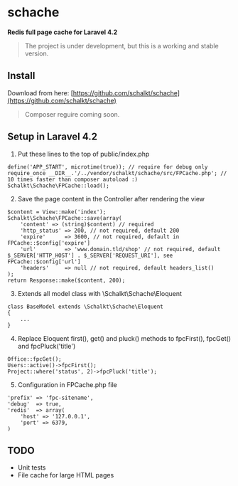 # schache

**Redis full page cache for Laravel 4.2**

> The project is under development, but this is a working and stable version.


Install
---

Download from here:  [https://github.com/schalkt/schache](https://github.com/schalkt/schache)
> Composer reguire coming soon.

Setup in Laravel 4.2
---
1. Put these lines to the top of public/index.php 
```
define('APP_START', microtime(true)); // require for debug only
require_once __DIR__.'/../vendor/schalkt/schache/src/FPCache.php'; // 10 times faster than composer autoload :)
Schalkt\Schache\FPCache::load(); 
```
2. Save the page content in the Controller after rendering the view
```
$content = View::make('index');
Schalkt\Schache\FPCache::save(array(
    'content' => (string)$content) // required
    'http_status' => 200, // not required, default 200
	'expire'      => 3600, // not required, default in FPCache::$config['expire']
	'url'         => 'www.domain.tld/shop' // not required, default $_SERVER['HTTP_HOST'] . $_SERVER['REQUEST_URI'], see FPCache::$config['url']
	'headers'     => null // not required, default headers_list()    
);
return Response::make($content, 200);
```
3. Extends all model class with \Schalkt\Schache\Eloquent
```
class BaseModel extends \Schalkt\Schache\Eloquent
{
    ...
}
```
4. Replace Eloquent first(), get() and pluck() methods to fpcFirst(), fpcGet() and fpcPluck('title')
```
Office::fpcGet();
Users::active()->fpcFirst();
Project::where('status', 2)->fpcPluck('title');
```
5. Configuration in FPCache.php file
```
'prefix' => 'fpc-sitename',
'debug'  => true,
'redis'  => array(
    'host' => '127.0.0.1',
    'port' => 6379,
)
```

TODO
---
- Unit tests
- File cache for large HTML pages